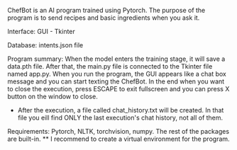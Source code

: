 ChefBot is an AI program trained using Pytorch. The purpose of the program is to send recipes and basic ingredients when you ask it.

Interface: GUI - Tkinter

Database: intents.json file


Program summary: When the model enters the training stage, it will save a data.pth file. 
After that, the main.py file is connected to the Tkinter file named app.py. 
When you run the program, the GUI appears like a chat box message and you can start texting the ChefBot.
In the end when you want to close the execution, press ESCAPE to exit fullscreen and you can press X button on the window to close.

* After the execution, a file called chat_history.txt will be created. In that file you eill find ONLY the last execution's chat history, not all of them.

Requirements: Pytorch, NLTK, torchvision, numpy. The rest of the packages are built-in.
** I recommend to create a virtual environment for the program.
